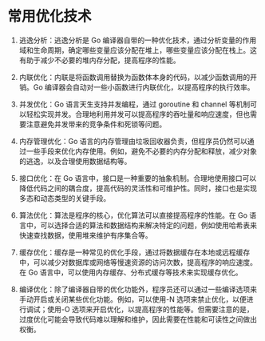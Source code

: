 # 常用优化技术

1. 逃逸分析：逃逸分析是 Go 编译器自带的一种优化技术，通过分析变量的作用域和生命周期，确定哪些变量应该分配在堆上，哪些变量应该分配在栈上。这有助于减少不必要的堆内存分配，提高程序的性能。

2. 内联优化：内联是将函数调用替换为函数体本身的代码，以减少函数调用的开销。Go 编译器会自动对一些小函数进行内联优化，以提高程序的执行效率。

3. 并发优化：Go 语言天生支持并发编程，通过 goroutine 和 channel 等机制可以轻松实现并发。合理地利用并发可以提高程序的吞吐量和响应速度，但也需要注意避免并发带来的竞争条件和死锁等问题。
4. 内存管理优化：Go 语言的内存管理由垃圾回收器负责，但程序员仍然可以通过一些手段来优化内存使用。例如，避免不必要的内存分配和释放，减少对象的逃逸，以及合理使用数据结构等。

5. 接口优化：在 Go 语言中，接口是一种重要的抽象机制。合理地使用接口可以降低代码之间的耦合度，提高代码的灵活性和可维护性。同时，接口也是实现多态和动态类型的关键手段。
6. 算法优化：算法是程序的核心，优化算法可以直接提高程序的性能。在 Go 语言中，可以选择合适的算法和数据结构来解决特定的问题，例如使用哈希表来快速查找数据，使用堆来维护有序集合等。

7. 缓存优化：缓存是一种常见的优化手段，通过将数据缓存在本地或远程缓存中，可以减少对数据库或网络等慢速资源的访问次数，提高程序的响应速度。在 Go 语言中，可以使用内存缓存、分布式缓存等技术来实现缓存优化。
8. 编译优化：除了编译器自带的优化功能外，程序员还可以通过一些编译选项来手动开启或关闭某些优化功能。例如，可以使用-N 选项来禁止优化，以便进行调试；使用-O 选项来开启优化，以提高程序的性能等。但需要注意的是，过度优化可能会导致代码难以理解和维护，因此需要在性能和可读性之间做出权衡。
